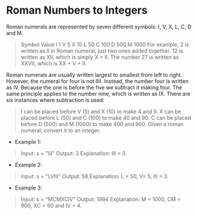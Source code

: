 # Roman Numbers to Integers

Roman numerals are represented by seven different symbols: I, V, X, L, C, D and M.

> Symbol       Value
> I             1
> V             5
> X             10
> L             50
> C             100
> D             500
> M             1000
> For example, 2 is written as II in Roman numeral, just two ones added together. 12 is written as XII, which is simply X + II. The number 27 is written as XXVII, which is XX + V + II.

Roman numerals are usually written largest to smallest from left to right. However, the numeral for four is not IIII. Instead, the number four is written as IV. Because the one is before the five we subtract it making four. The same principle applies to the number nine, which is written as IX. There are six instances where subtraction is used:

> I can be placed before V (5) and X (10) to make 4 and 9.
> X can be placed before L (50) and C (100) to make 40 and 90.
> C can be placed before D (500) and M (1000) to make 400 and 900.
> Given a roman numeral, convert it to an integer.

- Example 1:

> Input: s = "III"
> Output: 3
> Explanation: III = 3.

- Example 2:

> Input: s = "LVIII"
> Output: 58
> Explanation: L = 50, V= 5, III = 3.

- Example 3:

> Input: s = "MCMXCIV"
> Output: 1994
> Explanation: M = 1000, CM = 900, XC = 90 and IV = 4.
